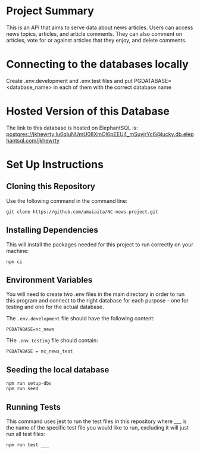 # Project Summary

This is an API that aims to serve data about news articles. Users can access news topics, articles, and article comments. They can also comment on articles, vote for or against articles that they enjoy, and delete comments.

# Connecting to the databases locally

Create .env.development and .env.test files and put PGDATABASE=<database_name> in each of them with the correct database name

# Hosted Version of this Database

The link to this database is hosted on ElephantSQL is:
<postgres://jkhewrty:lu6qIuNUmU08XmOl6pEEU4_mSuyjrYc6@lucky.db.elephantsql.com/jkhewrty>

# Set Up Instructions

## Cloning this Repository

Use the following command in the command line:

```
git clone https://github.com/amaiaita/NC-news-project.git
```

## Installing Dependencies

This will install the packages needed for this project to run correctly on your machine:

```
npm ci
```

## Environment Variables

You will need to create two .env files in the main directory in order to run this program and connect to the right database for each purpose - one for testing and one for the actual database.

The `.env.development` file should have the following content:

```
PGDATABASE=nc_news
```

THe `.env.testing` file should contain:

```
PGDATABASE = nc_news_test
```

## Seeding the local database

```
npm run setup-dbs
npm run seed
```

## Running Tests

This command uses jest to run the test files in this repository where \_\_\_ is the name of the specific test file you would like to run, excluding it will just run all test files:

```
npm run test ___
```
